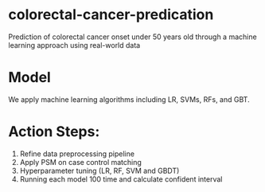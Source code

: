 # colorectal-cancer-predication
Prediction of colorectal cancer onset under 50 years old through a machine learning approach using real-world data

# Model
We apply machine learning algorithms including LR, SVMs, RFs, and GBT.

# Action Steps:
1.	Refine data preprocessing pipeline
2.	Apply PSM on case control matching
3.	Hyperparameter tuning (LR, RF, SVM and GBDT)
4.	Running each model 100 time and calculate confident interval
